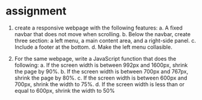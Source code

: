# assignment
1. create a responsive webpage with the following features:
    a. A fixed navbar that does not move when scrolling.
    b. Below the navbar, create three section: a left menu, a main content area, and a right-side panel.
    c. Include a footer at the bottom.
    d. Make the left menu collasible.

2. For the same webpage, write a JavaScript function that does the following:
    a. If the screen width is between 992px and 1600px, shrink the page by 90%.
    b. If the screen width is between 700px and 767px, shrink the page by 80%.
    c. If the screen width is between 600px and 700px, shrink the width to 75%.
    d. If the screen width is less than or equal to 600px, shrink the width to 50%